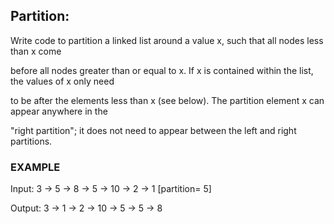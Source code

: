 ﻿## Partition: 

Write code to partition a linked list around a value x, such that all nodes less than x come

before all nodes greater than or equal to x. If x is contained within the list, the values of x only need

to be after the elements less than x (see below). The partition element x can appear anywhere in the

"right partition"; it does not need to appear between the left and right partitions.


### EXAMPLE

Input: 3 -> 5 -> 8 -> 5 -> 10 -> 2 -> 1 [partition= 5]

Output: 3 -> 1 -> 2 -> 10 -> 5 -> 5 -> 8


